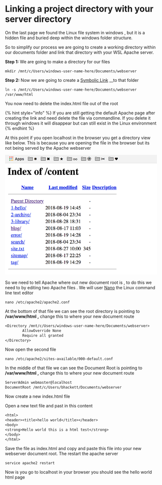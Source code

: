 # Linking a project directory with your server directory

On the last page we found the Linux file system  in windows , but it is a hidden file and buried deep within  the windows folder structure.

 So to simplify our process we are going to create a working directory within our documents folder  and link that directory with your WSL Apache server. 

**Step 1:** We are going to make a directory for our files

```text
mkdir /mnt/c/Users/windows-user-name-here/Documents/webserver
```

**Step 2:** Now we are going to create a [Symbolic Link](https://linuxize.com/post/how-to-create-symbolic-links-in-linux-using-the-ln-command/) __to that folder 

```text
ln -s /mnt/c/Users/windows-user-name-here/Documents/webserver  /var/www/html
```

You now need to delete the index.html file out of the root 

{% hint style="info" %}
If you are still getting the default Apache page after creating the link and need delete the file via commandline. If you delete it through windows it will disappear but can still exist in the Linux environment 
{% endhint %}

At this point if you open localhost in the browser you get a directory view like below. This is because you are opening the file in the browser but its not being served by the Apache webserver 

![](.gitbook/assets/index22.png)

So we need to tell Apache where out new document root is , to do this we need to by editing two Apache files . We will user [Nano](https://www.howtogeek.com/howto/42980/the-beginners-guide-to-nano-the-linux-command-line-text-editor/) the Linux command line text editor 

```text
nano /etc/apache2/apache2.conf
```

At the bottom of that file we can see the root directory is pointing to **/var/www/html ,** change this to where your new document route

```text
<Directory /mnt/c/Users/windows-user-name-here/Documents/webserver>
        AllowOverride None
        Require all granted
</Directory>

```

Now open the second file 

```text
nano /etc/apache2/sites-available/000-default.conf
```

In the middle of that file we can see the Document Root is pointing to **/var/www/html ,** change this to where your new document route

```text
ServerAdmin webmaster@localhost
DocumentRoot /mnt/c/Users/bhackett/Documents/webserver
```

Now create a new index.html file 

Open a new text file and past in this content 

```text
<html>
<header><title>hello world</title></header>
<body>
<strong>Hello world this is a html test</strong>
</body>
</html>
```

Save the file as index.html and copy  and paste this file into your new webserver document root. The restart the apache server

```text
service apache2 restart  
```

Now is you go to localhost in your browser you should see the hello world  html page 

